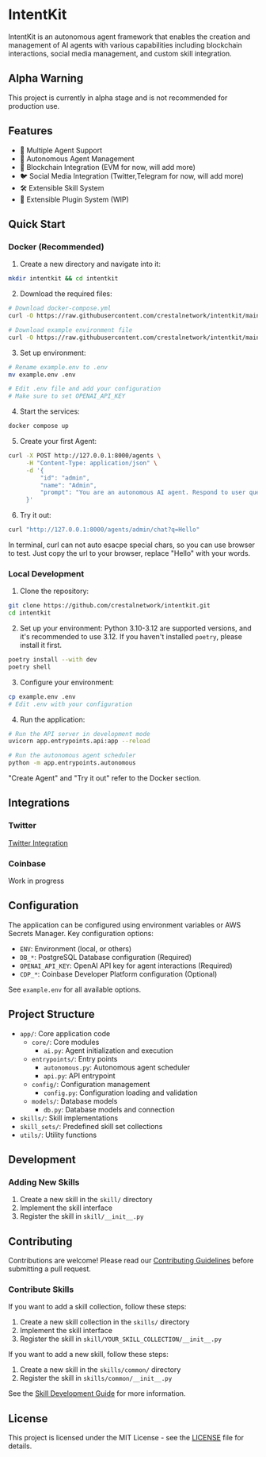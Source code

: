 # IntentKit

IntentKit is an autonomous agent framework that enables the creation and management of AI agents with various capabilities including blockchain interactions, social media management, and custom skill integration.

## Alpha Warning

This project is currently in alpha stage and is not recommended for production use.

## Features

- 🤖 Multiple Agent Support
- 🔄 Autonomous Agent Management
- 🔗 Blockchain Integration (EVM for now, will add more)
- 🐦 Social Media Integration (Twitter,Telegram for now, will add more)
- 🛠️ Extensible Skill System
- 🔌 Extensible Plugin System (WIP)

## Quick Start

### Docker (Recommended)
1. Create a new directory and navigate into it:
```bash
mkdir intentkit && cd intentkit
```

2. Download the required files:
```bash
# Download docker-compose.yml
curl -O https://raw.githubusercontent.com/crestalnetwork/intentkit/main/docker-compose.yml

# Download example environment file
curl -O https://raw.githubusercontent.com/crestalnetwork/intentkit/main/example.env
```

3. Set up environment:
```bash
# Rename example.env to .env
mv example.env .env

# Edit .env file and add your configuration
# Make sure to set OPENAI_API_KEY
```

4. Start the services:
```bash
docker compose up
```

5. Create your first Agent:
```bash
curl -X POST http://127.0.0.1:8000/agents \
     -H "Content-Type: application/json" \
     -d '{
         "id": "admin",
         "name": "Admin",
         "prompt": "You are an autonomous AI agent. Respond to user queries."
     }'
```

6. Try it out:
```bash
curl "http://127.0.0.1:8000/agents/admin/chat?q=Hello"
```
In terminal, curl can not auto esacpe special chars, so you can use browser to test. Just copy the url to your browser, replace "Hello" with your words.

### Local Development
1. Clone the repository:
```bash
git clone https://github.com/crestalnetwork/intentkit.git
cd intentkit
```

2. Set up your environment:
Python 3.10-3.12 are supported versions, and it's recommended to use 3.12.
If you haven't installed `poetry`, please install it first.
```bash
poetry install --with dev
poetry shell
```

3. Configure your environment:
```bash
cp example.env .env
# Edit .env with your configuration
```

4. Run the application:
```bash
# Run the API server in development mode
uvicorn app.entrypoints.api:app --reload

# Run the autonomous agent scheduler
python -m app.entrypoints.autonomous
```

"Create Agent" and "Try it out" refer to the Docker section.

## Integrations

### Twitter
[Twitter Integration](docs/twitter.md)

### Coinbase
Work in progress

## Configuration

The application can be configured using environment variables or AWS Secrets Manager. Key configuration options:

- `ENV`: Environment (local, or others)
- `DB_*`: PostgreSQL Database configuration (Required)
- `OPENAI_API_KEY`: OpenAI API key for agent interactions (Required)
- `CDP_*`: Coinbase Developer Platform configuration (Optional)

See `example.env` for all available options.

## Project Structure

- `app/`: Core application code
  - `core/`: Core modules
    - `ai.py`: Agent initialization and execution
  - `entrypoints/`: Entry points
    - `autonomous.py`: Autonomous agent scheduler
    - `api.py`: API entrypoint
  - `config/`: Configuration management
    - `config.py`: Configuration loading and validation
  - `models/`: Database models
    - `db.py`: Database models and connection
- `skills/`: Skill implementations
- `skill_sets/`: Predefined skill set collections
- `utils/`: Utility functions

## Development

### Adding New Skills

1. Create a new skill in the `skill/` directory
2. Implement the skill interface
3. Register the skill in `skill/__init__.py`

## Contributing

Contributions are welcome! Please read our [Contributing Guidelines](CONTRIBUTING.md) before submitting a pull request.

### Contribute Skills

If you want to add a skill collection, follow these steps:

1. Create a new skill collection in the `skills/` directory
2. Implement the skill interface
3. Register the skill in `skill/YOUR_SKILL_COLLECTION/__init__.py`

If you want to add a new skill, follow these steps:

1. Create a new skill in the `skills/common/` directory
2. Register the skill in `skills/common/__init__.py`

See the [Skill Development Guide](docs/contributing/skills.md) for more information.

## License

This project is licensed under the MIT License - see the [LICENSE](LICENSE) file for details.